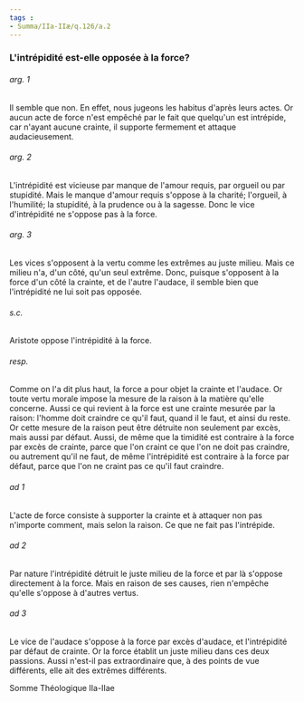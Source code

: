 ```yaml
---
tags : 
- Summa/IIa-IIæ/q.126/a.2
---
```


### L'intrépidité est-elle opposée à la force?

###### arg. 1
Il semble que non. En effet, nous jugeons les habitus d'après leurs actes. Or aucun acte de force n'est empêché par le fait que quelqu'un est intrépide, car n'ayant aucune crainte, il supporte fermement et attaque audacieusement. 

###### arg. 2
L'intrépidité est vicieuse par manque de l'amour requis, par orgueil ou par stupidité. Mais le manque d'amour requis s'oppose à la charité; l'orgueil, à l'humilité; la stupidité, à la prudence ou à la sagesse. Donc le vice d'intrépidité ne s'oppose pas à la force. 

###### arg. 3
Les vices s'opposent à la vertu comme les extrêmes au juste milieu. Mais ce milieu n'a, d'un côté, qu'un seul extrême. Donc, puisque s'opposent à la force d'un côté la crainte, et de l'autre l'audace, il semble bien que l'intrépidité ne lui soit pas opposée. 

###### s.c.
Aristote oppose l'intrépidité à la force. 

###### resp.
Comme on l'a dit plus haut, la force a pour objet la crainte et l'audace. Or toute vertu morale impose la mesure de la raison à la matière qu'elle concerne. Aussi ce qui revient à la force est une crainte mesurée par la raison: l'homme doit craindre ce qu'il faut, quand il le faut, et ainsi du reste. Or cette mesure de la raison peut être détruite non seulement par excès, mais aussi par défaut. Aussi, de même que la timidité est contraire à la force par excès de crainte, parce que l'on craint ce que l'on ne doit pas craindre, ou autrement qu'il ne faut, de même l'intrépidité est contraire à la force par défaut, parce que l'on ne craint pas ce qu'il faut craindre. 

###### ad 1
L'acte de force consiste à supporter la crainte et à attaquer non pas n'importe comment, mais selon la raison. Ce que ne fait pas l'intrépide. 

###### ad 2
Par nature l'intrépidité détruit le juste milieu de la force et par là s'oppose directement à la force. Mais en raison de ses causes, rien n'empêche qu'elle s'oppose à d'autres vertus. 

###### ad 3
Le vice de l'audace s'oppose à la force par excès d'audace, et l'intrépidité par défaut de crainte. Or la force établit un juste milieu dans ces deux passions. Aussi n'est-il pas extraordinaire que, à des points de vue différents, elle ait des extrêmes différents. 

Somme Théologique IIa-IIae 

